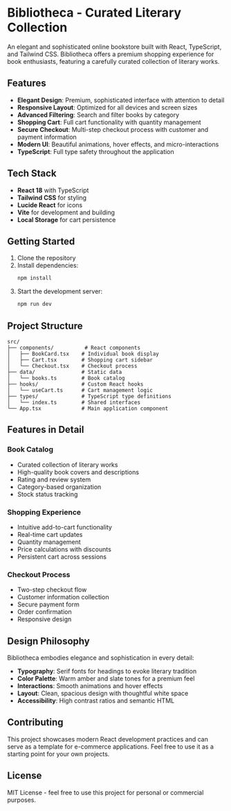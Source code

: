 # Bibliotheca - Curated Literary Collection

An elegant and sophisticated online bookstore built with React, TypeScript, and Tailwind CSS. Bibliotheca offers a premium shopping experience for book enthusiasts, featuring a carefully curated collection of literary works.

## Features

- **Elegant Design**: Premium, sophisticated interface with attention to detail
- **Responsive Layout**: Optimized for all devices and screen sizes
- **Advanced Filtering**: Search and filter books by category
- **Shopping Cart**: Full cart functionality with quantity management
- **Secure Checkout**: Multi-step checkout process with customer and payment information
- **Modern UI**: Beautiful animations, hover effects, and micro-interactions
- **TypeScript**: Full type safety throughout the application

## Tech Stack

- **React 18** with TypeScript
- **Tailwind CSS** for styling
- **Lucide React** for icons
- **Vite** for development and building
- **Local Storage** for cart persistence

## Getting Started

1. Clone the repository
2. Install dependencies:
   ```bash
   npm install
   ```
3. Start the development server:
   ```bash
   npm run dev
   ```

## Project Structure

```
src/
├── components/          # React components
│   ├── BookCard.tsx    # Individual book display
│   ├── Cart.tsx        # Shopping cart sidebar
│   └── Checkout.tsx    # Checkout process
├── data/               # Static data
│   └── books.ts        # Book catalog
├── hooks/              # Custom React hooks
│   └── useCart.ts      # Cart management logic
├── types/              # TypeScript type definitions
│   └── index.ts        # Shared interfaces
└── App.tsx             # Main application component
```

## Features in Detail

### Book Catalog
- Curated collection of literary works
- High-quality book covers and descriptions
- Rating and review system
- Category-based organization
- Stock status tracking

### Shopping Experience
- Intuitive add-to-cart functionality
- Real-time cart updates
- Quantity management
- Price calculations with discounts
- Persistent cart across sessions

### Checkout Process
- Two-step checkout flow
- Customer information collection
- Secure payment form
- Order confirmation
- Responsive design

## Design Philosophy

Bibliotheca embodies elegance and sophistication in every detail:
- **Typography**: Serif fonts for headings to evoke literary tradition
- **Color Palette**: Warm amber and slate tones for a premium feel
- **Interactions**: Smooth animations and hover effects
- **Layout**: Clean, spacious design with thoughtful white space
- **Accessibility**: High contrast ratios and semantic HTML

## Contributing

This project showcases modern React development practices and can serve as a template for e-commerce applications. Feel free to use it as a starting point for your own projects.

## License

MIT License - feel free to use this project for personal or commercial purposes.